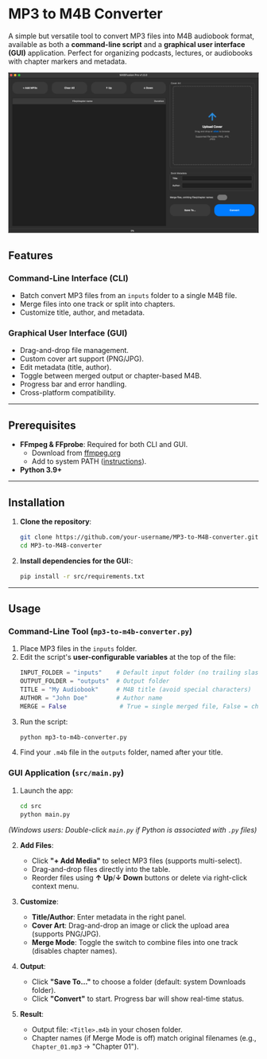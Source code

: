 # MP3 to M4B Converter

A simple but versatile tool to convert MP3 files into M4B audiobook format, available as both a **command-line script** and a **graphical user interface (GUI)** application. Perfect for organizing podcasts, lectures, or audiobooks with chapter markers and metadata.

![GUI Screenshot](https://github.com/dparedesi/MP3-to-M4B-converter/blob/2d60f38fb1b37c4135ac23cb81d11cca526323ae/src/resources/screenshot.png)

## Features

### Command-Line Interface (CLI)
- Batch convert MP3 files from an `inputs` folder to a single M4B file.
- Merge files into one track or split into chapters.
- Customize title, author, and metadata.

### Graphical User Interface (GUI)
- Drag-and-drop file management.
- Custom cover art support (PNG/JPG).
- Edit metadata (title, author).
- Toggle between merged output or chapter-based M4B.
- Progress bar and error handling.
- Cross-platform compatibility.

---

## Prerequisites

- **FFmpeg & FFprobe**: Required for both CLI and GUI.
  - Download from [ffmpeg.org](https://ffmpeg.org/)
  - Add to system PATH ([instructions](https://phoenixnap.com/kb/ffmpeg-windows)).
- **Python 3.9+**

---

## Installation

1. **Clone the repository**:
   ```bash
   git clone https://github.com/your-username/MP3-to-M4B-converter.git
   cd MP3-to-M4B-converter
    ```
2. **Install dependencies for the GUI:**:
    ```bash
    pip install -r src/requirements.txt
    ```
---

## Usage

### Command-Line Tool (`mp3-to-m4b-converter.py`)
1. Place MP3 files in the `inputs` folder.
2. Edit the script's **user-configurable variables** at the top of the file:
   ```python
   INPUT_FOLDER = "inputs"    # Default input folder (no trailing slash)
   OUTPUT_FOLDER = "outputs"  # Output folder
   TITLE = "My Audiobook"     # M4B title (avoid special characters)
   AUTHOR = "John Doe"        # Author name
   MERGE = False               # True = single merged file, False = chapter markers
   ```
3. Run the script:
    ```bash
    python mp3-to-m4b-converter.py
    ```
4. Find your `.m4b` file in the `outputs` folder, named after your title.

### GUI Application (`src/main.py`)
1. Launch the app:
   ```bash
   cd src
   python main.py
   ```
*(Windows users: Double-click `main.py` if Python is associated with `.py` files)*

2. **Add Files**:
   - Click **"+ Add Media"** to select MP3 files (supports multi-select).
   - Drag-and-drop files directly into the table.
   - Reorder files using **↑ Up**/**↓ Down** buttons or delete via right-click context menu.

3. **Customize**:
   - **Title/Author**: Enter metadata in the right panel.
   - **Cover Art**: Drag-and-drop an image or click the upload area (supports PNG/JPG).
   - **Merge Mode**: Toggle the switch to combine files into one track (disables chapter names).

4. **Output**:
   - Click **"Save To…"** to choose a folder (default: system Downloads folder).
   - Click **"Convert"** to start. Progress bar will show real-time status.

5. **Result**:
   - Output file: `<Title>.m4b` in your chosen folder.
   - Chapter names (if Merge Mode is off) match original filenames (e.g., `Chapter_01.mp3` → "Chapter 01").